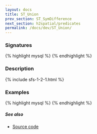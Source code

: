 ```yaml
---
layout: docs
title: ST_Union
prev_section: ST_SymDifference
next_section: h2spatial/predicates
permalink: /docs/dev/ST_Union/
---
```


### Signatures

{% highlight mysql %}
{% endhighlight %}

### Description



{% include sfs-1-2-1.html %}

### Examples

{% highlight mysql %}
{% endhighlight %}

##### See also

* [Source code](https://github.com/irstv/H2GIS/blob/master/h2spatial/src/main/java/org/h2gis/h2spatial/internal/function/spatial/operators/ST_Union.java)
